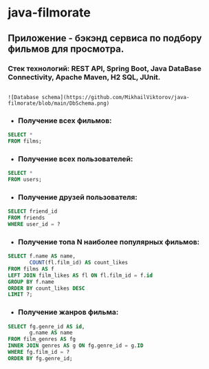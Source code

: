 # java-filmorate

## Приложение - бэкэнд сервиса по подбору фильмов для просмотра.

### Стек технологий: REST API, Spring Boot, Java DataBase Connectivity, Apache Maven, H2 SQL, JUnit.

```# Filmorate entity relationship diagramm

![Database schema](https://github.com/MikhailViktorov/java-filmorate/blob/main/DbSchema.png)
```
- ### Получение всех фильмов:

```SQL
SELECT *
FROM films;
```

- ### Получение всех пользователей:

```SQL
SELECT *
FROM users;   
```

-  ### Получение друзей пользователя:

```SQL
SELECT friend_id
FROM friends
WHERE user_id = ?
```

-  ### Получение топа N наиболее популярных фильмов:

```SQL
SELECT f.name AS name,
       COUNT(fl.film_id) AS count_likes
FROM films AS f
LEFT JOIN film_likes AS fl ON fl.film_id = f.id
GROUP BY f.name
ORDER BY count_likes DESC
LIMIT ?;
```

-  ### Получение жанров фильма:

```SQL
SELECT fg.genre_id AS id,
       g.name AS name
FROM film_genres AS fg
INNER JOIN genres AS g ON fg.genre_id = g.ID
WHERE fg.film_id = ?
ORDER BY fg.genre_id;
```
